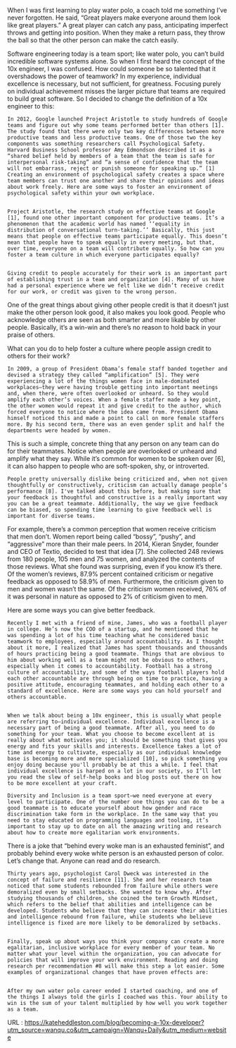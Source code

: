   When I was first learning to play water polo, a coach told me something I’ve never forgotten. He said, “Great players make everyone around them look like great players.” A great player can catch any pass, anticipating imperfect throws and getting into position. When they make a return pass, they throw the ball so that the other person can make the catch easily.

Software engineering today is a team sport; like water polo, you can’t build incredible software systems alone. So when I first heard the concept of the 10x engineer, I was confused. How could someone be so talented that it overshadows the power of teamwork? In my experience, individual excellence is necessary, but not sufficient, for greatness. Focusing purely on individual achievement misses the larger picture that teams are required to build great software. So I decided to change the definition of a 10x engineer to this:

  
      
    In 2012, Google launched Project Aristotle to study hundreds of Google teams and figure out why some teams performed better than others [1]. The study found that there were only two key differences between more productive teams and less productive teams. One of those two the key components was something researchers call Psychological Safety. Harvard Business School professor Amy Edmondson described it as a “shared belief held by members of a team that the team is safe for interpersonal risk-taking” and “a sense of confidence that the team will not embarrass, reject or punish someone for speaking up.” [1] Creating an environment of psychological safety creates a space where team members can trust one another and share their opinions and ideas about work freely. Here are some ways to foster an environment of psychological safety within your own workplace.
      
      
    Project Aristotle, the research study on effective teams at Google [1], found one other important component for productive teams. It’s a phenomenon that the academic world has named ‘‘equality in distribution of conversational turn-taking.’’ Basically, this just means that people on effective teams participate equally. This doesn’t mean that people have to speak equally in every meeting, but that, over time, everyone on a team will contribute equally. So how can you foster a team culture in which everyone participates equally?
      
      
    Giving credit to people accurately for their work is an important part of establishing trust in a team and organization [4]. Many of us have had a personal experience where we felt like we didn’t receive credit for our work, or credit was given to the wrong person. 

One of the great things about giving other people credit is that it doesn’t just make the other person look good, it also makes you look good. People who acknowledge others are seen as both smarter and more likable by other people. Basically, it’s a win-win and there’s no reason to hold back in your praise of others.

What can you do to help foster a culture where people assign credit to others for their work?
      
      
    In 2009, a group of President Obama’s female staff banded together and devised a strategy they called “amplification” [5]. They were experiencing a lot of the things women face in male-dominated workplaces—they were having trouble getting into important meetings and, when there, were often overlooked or unheard. So they would amplify each other’s voices. When a female staffer made a key point, the other women would repeat it and give credit to the author, which forced everyone to notice where the idea came from. President Obama himself noticed this and made a point to call on more female staffers more. By his second term, there was an even gender split and half the departments were headed by women.

This is such a simple, concrete thing that any person on any team can do for their teammates. Notice when people are overlooked or unheard and amplify what they say. While it’s common for women to be spoken over [6], it can also happen to people who are soft-spoken, shy, or introverted.
      
    People pretty universally dislike being criticized and, when not given thoughtfully or constructively, criticism can actually damage people’s performance [8]. I've talked about this before, but making sure that your feedback is thoughtful and constructive is a really important way you can be a great teammate. Additionally, the way we give feedback can be biased, so spending time learning to give feedback well is important for diverse teams.

For example, there’s a common perception that women receive criticism that men don’t. Women report being called “bossy”, “pushy”, and “aggressive” more than their male peers. In 2014, Kieran Snyder, founder and CEO of Textio, decided to test that idea [7]. She collected 248 reviews from 180 people, 105 men and 75 women, and analyzed the contents of those reviews. What she found was surprising, even if you know it’s there. Of the women’s reviews, 87.9% percent contained criticism or negative feedback as opposed to 58.9% of men. Furthermore, the criticism given to men and women wasn’t the same. Of the criticism women received, 76% of it was personal in nature as opposed to 2% of criticism given to men.

Here are some ways you can give better feedback.
      
      
    Recently I met with a friend of mine, James, who was a football player in college. He’s now the COO of a startup, and he mentioned that he was spending a lot of his time teaching what he considered basic teamwork to employees, especially around accountability. As I thought about it more, I realized that James has spent thousands and thousands of hours practicing being a good teammate. Things that are obvious to him about working well as a team might not be obvious to others, especially when it comes to accountability. Football has a strong culture of accountability, and some of the ways football players hold each other accountable are through being on time to practice, having a positive attitude, encouraging teammates, and holding each other to a standard of excellence. Here are some ways you can hold yourself and others accountable.
      
      
    When we talk about being a 10x engineer, this is usually what people are referring to—individual excellence. Individual excellence is a necessary part of being a good teammate. After all, you need to do something for your team. What you choose to become excellent at is really about what motivates you; it should be something that gives you energy and fits your skills and interests. Excellence takes a lot of time and energy to cultivate, especially as our individual knowledge base is becoming more and more specialized [10], so pick something you enjoy doing because you'll probably be at this a while. I feel that individual excellence is harped on a lot in our society, so I’ll let you read the slew of self-help books and blog posts out there on how to be more excellent at your craft.
      
    Diversity and Inclusion is a team sport—we need everyone at every level to participate. One of the number one things you can do to be a good teammate is to educate yourself about how gender and race discrimination take form in the workplace. In the same way that you need to stay educated on programming languages and tooling, it’s important to stay up to date on all the amazing writing and research about how to create more egalitarian work environments.

There is a joke that “behind every woke man is an exhausted feminist”, and probably behind every woke white person is an exhausted person of color. Let’s change that. Anyone can read and do research.
      
      
    Thirty years ago, psychologist Carol Dweck was interested in the concept of failure and resilience [11]. She and her research team noticed that some students rebounded from failure while others were demoralized even by small setbacks. She wanted to know why. After studying thousands of children, she coined the term Growth Mindset, which refers to the belief that abilities and intelligence can be developed. Students who believe that they can increase their abilities and intelligence rebound from failure, while students who believe intelligence is fixed are more likely to be demoralized by setbacks.
      
      
    Finally, speak up about ways you think your company can create a more egalitarian, inclusive workplace for every member of your team. No matter what your level within the organization, you can advocate for policies that will improve your work environment. Reading and doing research per recommendation #8 will make this step a lot easier. Some examples of organizational changes that have proven effects are:
      
      
    After my own water polo career ended I started coaching, and one of the things I always told the girls I coached was this. Your ability to win is the sum of your talent multiplied by how well you work together as a team.
  
      
    

  
    
  URL : https://kateheddleston.com/blog/becoming-a-10x-developer?utm_source=wanqu.co&utm_campaign=Wanqu+Daily&utm_medium=website